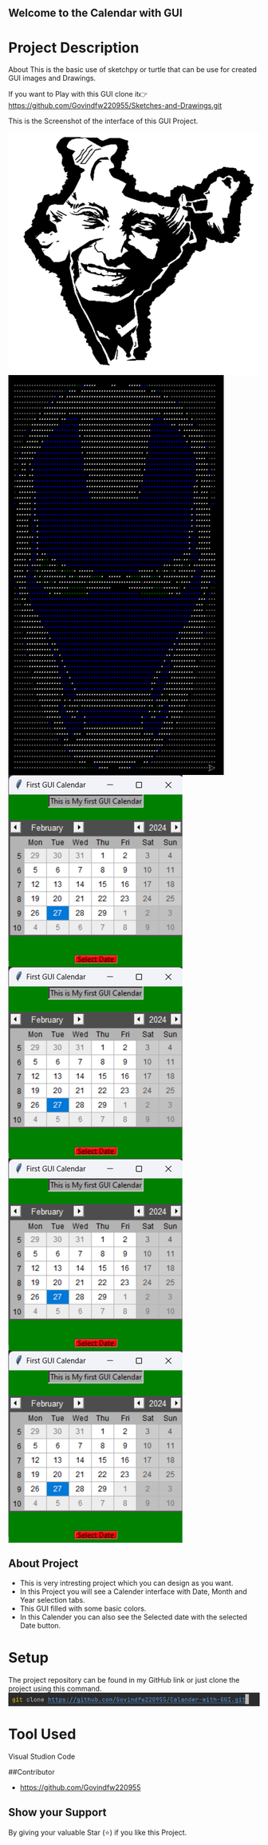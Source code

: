 ## Welcome to the Calendar with GUI

# Project Description
About
This is the basic use of sketchpy or turtle that can be use for created GUI images and Drawings.

If you want to Play with this GUI clone it👉  https://github.com/Govindfw220955/Sketches-and-Drawings.git

This is the Screenshot of the interface of this GUI Project.

<img align="center" src="https://github.com/Govindfw220955/Sketches-and-Drawings/blob/main/Screenshot%202024-02-27%20193125.png" alt="Sketchpy" />
<img align="center" src="https://github.com/Govindfw220955/Sketches-and-Drawings/blob/main/Screenshot%202024-02-27%20194629.png" alt="Sketchpy" />
<img align="center" src="https://github.com/Govindfw220955/Calander-with-GUI/blob/main/Screenshot%202024-02-27%20184016.png" alt="Sketchpy"  />
<img align="center" src="https://github.com/Govindfw220955/Calander-with-GUI/blob/main/Screenshot%202024-02-27%20184016.png" alt="Calander-with-GUI"  />
<img align="center" src="https://github.com/Govindfw220955/Calander-with-GUI/blob/main/Screenshot%202024-02-27%20184016.png" alt="Calander-with-GUI"  />
<img align="center" src="https://github.com/Govindfw220955/Calander-with-GUI/blob/main/Screenshot%202024-02-27%20184016.png" alt="Calander-with-GUI"  />

## About Project 
* This is very intresting project which you can design as you want.
* In this Project you will see a Calender interface with Date, Month and Year selection tabs.
* This GUI filled with some basic colors.
* In this Calender you can also see the Selected date with the selected Date button.

# Setup
The project repository can be found in my GitHub link  or  just clone the project using this command.
<img align="center" src="https://github.com/Govindfw220955/Calander-with-GUI/blob/main/Screenshot%202024-02-27%20200232.png" />

# Tool Used 
Visual Studion Code

##Contributor
* https://github.com/Govindfw220955

## Show your Support 
 By giving your valuable Star (⭐) if you like this Project.
